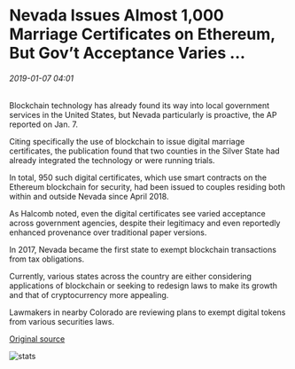 # Nevada Issues Almost 1,000 Marriage Certificates on Ethereum, But Gov’t Acceptance Varies ...

###### 2019-01-07 04:01

Blockchain technology has already found its way into local government services in the United States, but Nevada particularly is proactive, the AP reported on Jan. 7.

Citing specifically the use of blockchain to issue digital marriage certificates, the publication found that two counties in the Silver State had already integrated the technology or were running trials.

In total, 950 such digital certificates, which use smart contracts on the Ethereum blockchain for security, had been issued to couples residing both within and outside Nevada since April 2018.

As Halcomb noted, even the digital certificates see varied acceptance across government agencies, despite their legitimacy and even reportedly enhanced provenance over traditional paper versions.

In 2017, Nevada became the first state to exempt blockchain transactions from tax obligations.

Currently, various states across the country are either considering applications of blockchain or seeking to redesign laws to make its growth and that of cryptocurrency more appealing.

Lawmakers in nearby Colorado are reviewing plans to exempt digital tokens from various securities laws.

[Original source](https://cointelegraph.com/news/nevada-issues-almost-1-000-marriage-certificates-on-ethereum-but-govt-acceptance-varies)

![stats](https://c.statcounter.com/11760860/0/a89fa40b/1/ "stats")